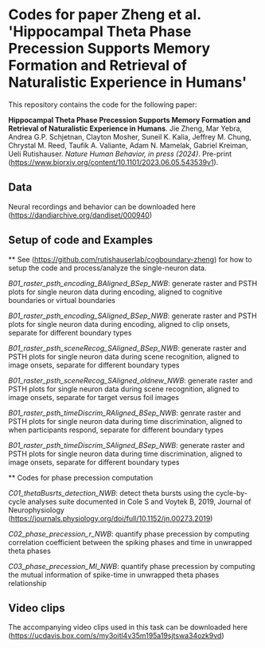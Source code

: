 # Codes for paper Zheng et al. 'Hippocampal Theta Phase Precession Supports Memory Formation and Retrieval of Naturalistic Experience in Humans'

This repository contains the code for the following paper:

**Hippocampal Theta Phase Precession Supports Memory Formation and Retrieval of Naturalistic Experience in Humans**. Jie Zheng, Mar Yebra, Andrea G.P. Schjetnan, Clayton Mosher, Suneil K. Kalia, Jeffrey M. Chung, Chrystal M. Reed, Taufik A. Valiante, Adam N. Mamelak, Gabriel Kreiman, Ueli Rutishauser. *Nature Human Behavior, in press (2024)*. Pre-print (https://www.biorxiv.org/content/10.1101/2023.06.05.543539v1).

## Data
Neural recordings and behavior can be downloaded here (https://dandiarchive.org/dandiset/000940)

## Setup of code and Examples
** See (https://github.com/rutishauserlab/cogboundary-zheng) for how to setup the code and process/analyze the single-neuron data.

_B01_raster_psth_encoding_BAligned_BSep_NWB_: generate raster and PSTH plots for single neuron data during encoding, aligned to cognitive boundaries or virtual boundaries

_B01_raster_psth_encoding_SAligned_BSep_NWB_: generate raster and PSTH plots for single neuron data during encoding, aligned to clip onsets, separate for different boundary types

_B01_raster_psth_sceneRecog_SAligned_BSep_NWB_: generate raster and PSTH plots for single neuron data during scene recognition, aligned to image onsets, separate for different boundary types

_B01_raster_psth_sceneRecog_SAligned_oldnew_NWB_: generate raster and PSTH plots for single neuron data during scene recognition, aligned to image onsets, separate for target versus foil images 

_B01_raster_psth_timeDiscrim_RAligned_BSep_NWB_: genrate raster and PSTH plots for single neuron data during time discrimination, aligned to when participants respond, separate for different boundary types

_B01_raster_psth_timeDiscrim_SAligned_BSep_NWB_: generate raster and PSTH plots for single neuron data during time discrimination, aligned to image onsets, separate for different boundary types


** Codes for phase precession computation

_C01_thetaBusrts_detection_NWB_: detect theta bursts using the cycle-by-cycle analyses suite documented in Cole S and Voytek B, 2019, Journal of Neurophysiology (https://journals.physiology.org/doi/full/10.1152/jn.00273.2019)

_C02_phase_precession_r_NWB_: quantify phase precession by computing correlation coefficient between the spiking phases and time in unwrapped theta phases

_C03_phase_precession_MI_NWB_: quantify phase precession by computing the mutual information of spike-time in unwrapped theta phases relationship 

## Video clips
The accompanying video clips used in this task can be downloaded here (https://ucdavis.box.com/s/my3oitl4v35m195a19sjtswa34ozk9vd)

